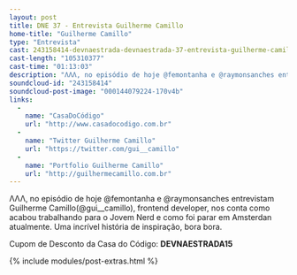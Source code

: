 ```yaml
---
layout: post
title: DNE 37 - Entrevista Guilherme Camillo
home-title: "Guilherme Camillo"
type: "Entrevista"
cast: 243158414-devnaestrada-devnaestrada-37-entrevista-guilherme-camillo-1.mp3
cast-length: "105310377"
cast-time: "01:13:03"
description: "ΛΛΛ, no episódio de hoje @femontanha e @raymonsanches entrevistam Guilherme Camilo(@gui__camillo), frontend developer, nos conta como acabou trabalhando para o Jovem Nerd e como foi parar em Amsterdan atualmente. Uma incrível história de inspiração, bora bora."
soundcloud-id: "243158414"
soundcloud-post-image: "000144079224-170v4b"
links:
  -
    name: "CasaDoCódigo"
    url: "http://www.casadocodigo.com.br"
  -
    name: "Twitter Guilherme Camillo"
    url: "https://twitter.com/gui__camillo"
  -
    name: "Portfolio Guilherme Camillo"
    url: "http://guilhermecamillo.com.br"
---
```


ΛΛΛ, no episódio de hoje @femontanha e @raymonsanches entrevistam Guilherme Camillo(@gui__camillo), frontend developer, nos conta como acabou trabalhando para o Jovem Nerd e como foi parar em Amsterdan atualmente. Uma incrível história de inspiração, bora bora.

Cupom de Desconto da Casa do Código: **DEVNAESTRADA15**

{% include modules/post-extras.html %}